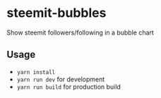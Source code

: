 # steemit-bubbles
Show steemit followers/following in a bubble chart

## Usage
* `yarn install`
* `yarn run dev` for development
* `yarn run build` for production build
